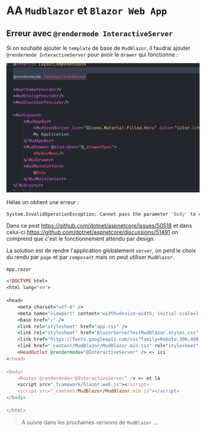# AA `Mudblazor` et `Blazor Web App`

## Erreur avec `@rendermode InteractiveServer`

Si on souhaite ajouter le `template` de base de `MudBlazor`, il faudrai ajouter `@rendermode InteractiveServer` pour avoir le `drawer` qui fonctionne :

<img src="assets/render-mode-for-mud-drawer.png" alt="render-mode-for-mud-drawer" style="zoom: 67%;" />

Hélas on obtient une erreur :

```bash
System.InvalidOperationException: Cannot pass the parameter 'Body' to component 'MainLayout' with rendermode 'InteractiveServerRenderMode'. This is because the parameter is of the delegate type 'Microsoft.AspNetCore.Components.RenderFragment', which is arbitrary code and cannot be serialized.
```

Dans ce post https://github.com/dotnet/aspnetcore/issues/50518 et dans celui-ci https://github.com/dotnet/aspnetcore/discussions/51491 on comprend que c'est le fonctionnement attendu par design.

La solution est de rendre l'application globalement `server`, on perd le choix du rendu par `page` et par `composant` mais on peut utiliser `MudBlazor`.

`App.razor`

```ruby
<!DOCTYPE html>
<html lang="en">

<head>
    <meta charset="utf-8" />
    <meta name="viewport" content="width=device-width, initial-scale=1.0" />
    <base href="/" />
    <link rel="stylesheet" href="app.css" />
    <link rel="stylesheet" href="BlazorServerTestMudBlazor.styles.css" />
    <link href="https://fonts.googleapis.com/css?family=Roboto:300,400,500,700&display=swap" rel="stylesheet" />
    <link href="_content/MudBlazor/MudBlazor.min.css" rel="stylesheet" />
    <HeadOutlet @rendermode="@InteractiveServer" /> <- ici
</head>

<body>
    <Routes @rendermode="@InteractiveServer" /> <- et là
    <script src="_framework/blazor.web.js"></script>
    <script src="_content/MudBlazor/MudBlazor.min.js"></script>
</body>

</html>
```



> À suivre dans les prochaines versions de `MudBlazor` ...